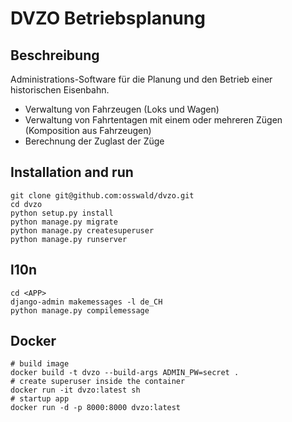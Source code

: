 # DVZO Betriebsplanung

## Beschreibung

Administrations-Software für die Planung und den Betrieb einer historischen Eisenbahn.
* Verwaltung von Fahrzeugen (Loks und Wagen)
* Verwaltung von Fahrtentagen mit einem oder mehreren Zügen (Komposition aus Fahrzeugen)
* Berechnung der Zuglast der Züge

## Installation and run

```
git clone git@github.com:osswald/dvzo.git
cd dvzo
python setup.py install
python manage.py migrate
python manage.py createsuperuser
python manage.py runserver
```

## l10n

```
cd <APP>
django-admin makemessages -l de_CH
python manage.py compilemessage
```

## Docker

```
# build image
docker build -t dvzo --build-args ADMIN_PW=secret .
# create superuser inside the container
docker run -it dvzo:latest sh
# startup app
docker run -d -p 8000:8000 dvzo:latest
```
